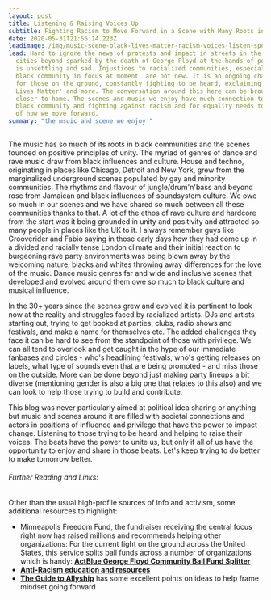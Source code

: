 ```yaml
---
layout: post
title: Listening & Raising Voices Up
subtitle: Fighting Racism to Move Forward in a Scene with Many Roots in Black Culture
date: 2020-05-31T21:56:14.223Z
leadimage: /img/music-scene-black-lives-matter-racism-voices-listen-speaker-mesh-gray-steel-closeup-luca-bravo-45crop.jpg
lead: Hard to ignore the news of protests and impact in streets in the U.S. and
  cities beyond sparked by the death of George Floyd at the hands of police. It
  is unsettling and sad. Injustices to racialized communities, especially the
  black community in focus at moment, are not new. It is an ongoing challenge
  for those on the ground, constantly fighting to be heard, exclaiming 'Black
  Lives Matter' and more. The conversation around this here can be brought much
  closer to home. The scenes and music we enjoy have much connection to the
  black community and fighting against racism and for equality needs to be part
  of how we move forward.
summary: "the msuic and scene we enjoy "
---
```

The music has so much of its roots in black communities and the scenes founded on positive principles of unity. The myriad of genres of dance and rave music draw from black influences and culture. House and techno, originating in places like Chicago, Detroit and New York, grew from the marginalized underground scenes populated by gay and minority communities. The rhythms and flavour of jungle/drum'n'bass and beyond rose from Jamaican and black influences of soundsystem culture. We owe so much in our scenes and we have shared so much between all these communities thanks to that. A lot of the ethos of rave culture and hardcore from the start was it being grounded in unity and positivity and attracted so many people in places like the UK to it. I always remember guys like Grooverider and Fabio saying in those early days how they had come up in a divided and racially tense London climate and their initial reaction to burgeoning rave party environments was being blown away by the welcoming nature, blacks and whites throwing away differences for the love of the music. Dance music genres far and wide and inclusive scenes that developed and evolved around them owe so much to black culture and musical influence.

In the 30+ years since the scenes grew and evolved it is pertinent to look now at the reality and struggles faced by racialized artists. DJs and artists starting out, trying to get booked at parties, clubs, radio shows and festivals, and make a name for themselves etc. The added challenges they face it can be hard to see from the standpoint of those with privilege. We can all tend to overlook and get caught in the hype of our immediate fanbases and circles - who's headlining festivals, who's getting releases on labels, what type of sounds even that are being promoted - and miss those on the outside. More can be done beyond just making party lineups a bit diverse (mentioning gender is also a big one that relates to this also) and we can look to help those trying to build and contribute.

This blog was never particularly aimed at political idea sharing or anything but music and scenes around it are filled with societal connections and actors in positions of influence and privilege that have the power to impact change. Listening to those trying to be heard and helping to raise their voices. The beats have the power to unite us, but only if all of us have the opportunity to enjoy and share in those beats. Let's keep trying to do better to make tomorrow better.

###### Further Reading and Links:

Other than the usual high-profile sources of info and activism, some additional resources to highlight:

* Minneapolis Freedom Fund, the fundraiser receiving the central focus right now has raised millions and recommends helping other organizations: For the current fight on the ground across the United States, this service splits bail funds across a number of organizations which is handy: **[ActBlue George Floyd Community Bail Fund Splitter](https://secure.actblue.com/donate/bail_funds_george_floyd)**
* **[Anti-Racism education and resources](http://bit.ly/ANTIRACISMRESOURCES)**
* **[The Guide to Allyship](https://guidetoallyship.com/)** has some excellent points on ideas to help frame mindset going forward